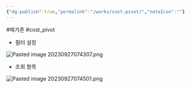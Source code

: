 ```yaml
---
{"dg-publish":true,"permalink":"/works/cost-pivot/","noteIcon":""}
---
```


#메가존 #cost_pivot 


- 필터 설정 

![Pasted image 20230927074307.png](/img/user/FILES/Pasted%20image%2020230927074307.png)


- 조회 항목 

![Pasted image 20230927074501.png](/img/user/FILES/Pasted%20image%2020230927074501.png)

